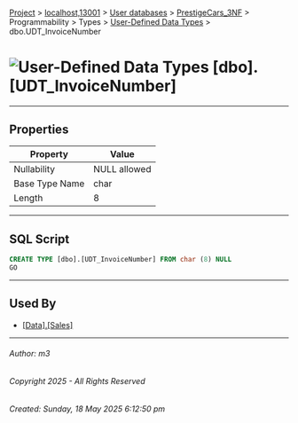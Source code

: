#### 

[Project](../../../../../../index.md) > [localhost,13001](../../../../../index.md) > [User databases](../../../../index.md) > [PrestigeCars_3NF](../../../index.md) > Programmability > Types > [User-Defined Data Types](User-Defined_Data_Types.md) > dbo.UDT_InvoiceNumber

# ![User-Defined Data Types](../../../../../../Images/UserDefinedDataType32.png) [dbo].[UDT_InvoiceNumber]

---

## <a name="#properties"></a>Properties

| Property | Value |
|---|---|
| Nullability | NULL allowed |
| Base Type Name | char |
| Length | 8 |


---

## <a name="#sqlscript"></a>SQL Script

```sql
CREATE TYPE [dbo].[UDT_InvoiceNumber] FROM char (8) NULL
GO

```


---

## <a name="#usedby"></a>Used By

* [[Data].[Sales]](../../../Tables/Data_Sales.md)


---

###### Author:  m3

###### Copyright 2025 - All Rights Reserved

###### Created: Sunday, 18 May 2025 6:12:50 pm


